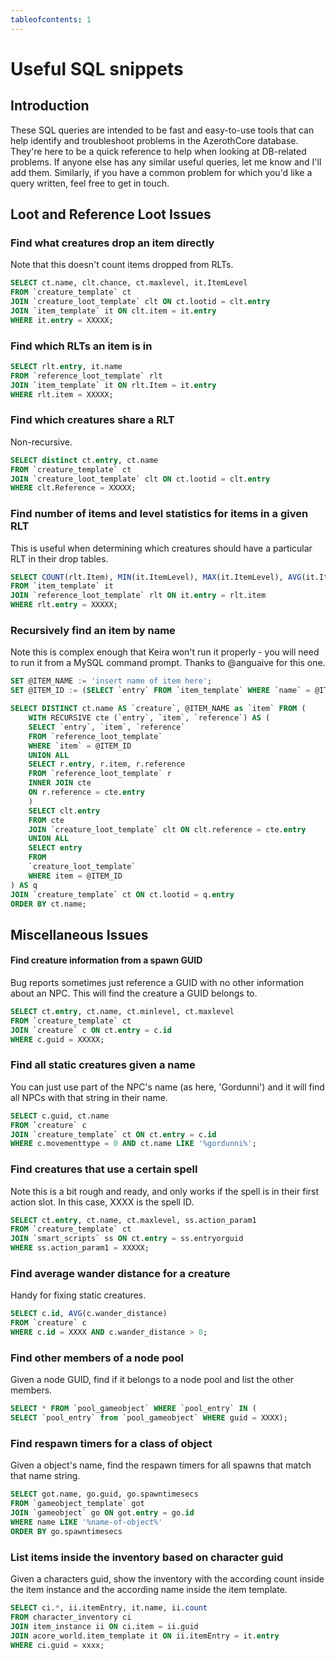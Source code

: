 ```yaml
---
tableofcontents: 1
---
```


# Useful SQL snippets

## Introduction
These SQL queries are intended to be fast and easy-to-use tools that can help identify and troubleshoot problems in the AzerothCore database. They're here to be a quick reference to help when looking at DB-related problems. If anyone else has any similar useful queries, let me know and I'll add them. Similarly, if you have a common problem for which you'd like a query written, feel free to get in touch.

## Loot and Reference Loot Issues

### Find what creatures drop an item directly
Note that this doesn't count items dropped from RLTs.
```sql
SELECT ct.name, clt.chance, ct.maxlevel, it.ItemLevel
FROM `creature_template` ct
JOIN `creature_loot_template` clt ON ct.lootid = clt.entry
JOIN `item_template` it ON clt.item = it.entry
WHERE it.entry = XXXXX;
```

### Find which RLTs an item is in
```sql
SELECT rlt.entry, it.name
FROM `reference_loot_template` rlt
JOIN `item_template` it ON rlt.Item = it.entry
WHERE rlt.item = XXXXX;
```

### Find which creatures share a RLT
Non-recursive.
```sql
SELECT distinct ct.entry, ct.name
FROM `creature_template` ct
JOIN `creature_loot_template` clt ON ct.lootid = clt.entry
WHERE clt.Reference = XXXXX;
```

### Find number of items and level statistics for items in a given RLT
This is useful when determining which creatures should have a particular RLT in their drop tables.
```sql
SELECT COUNT(rlt.Item), MIN(it.ItemLevel), MAX(it.ItemLevel), AVG(it.ItemLevel)
FROM `item_template` it 
JOIN `reference_loot_template` rlt ON it.entry = rlt.item 
WHERE rlt.entry = XXXXX;
```

### Recursively find an item by name
Note this is complex enough that Keira won't run it properly - you will need to run it from a MySQL command prompt. Thanks to @anguaive for this one.
```sql
SET @ITEM_NAME := 'insert name of item here';
SET @ITEM_ID := (SELECT `entry` FROM `item_template` WHERE `name` = @ITEM_NAME);

SELECT DISTINCT ct.name AS `creature`, @ITEM_NAME as `item` FROM (
    WITH RECURSIVE cte (`entry`, `item`, `reference`) AS (
    SELECT `entry`, `item`, `reference`
    FROM `reference_loot_template`
    WHERE `item` = @ITEM_ID
    UNION ALL
    SELECT r.entry, r.item, r.reference
    FROM `reference_loot_template` r
    INNER JOIN cte
    ON r.reference = cte.entry
    )
    SELECT clt.entry
    FROM cte
    JOIN `creature_loot_template` clt ON clt.reference = cte.entry
    UNION ALL
    SELECT entry
    FROM
    `creature_loot_template` 
    WHERE item = @ITEM_ID
) AS q
JOIN `creature_template` ct ON ct.lootid = q.entry
ORDER BY ct.name;
```

## Miscellaneous Issues
#### Find creature information from a spawn GUID
Bug reports sometimes just reference a GUID with no other information about an NPC. This will find the creature a GUID belongs to.
```sql
SELECT ct.entry, ct.name, ct.minlevel, ct.maxlevel
FROM `creature_template` ct 
JOIN `creature` c ON ct.entry = c.id
WHERE c.guid = XXXXX;
```

### Find all static creatures given a name
You can just use part of the NPC's name (as here, 'Gordunni') and it will find all NPCs with that string in their name.
```sql
SELECT c.guid, ct.name
FROM `creature` c
JOIN `creature_template` ct ON ct.entry = c.id
WHERE c.movementtype = 0 AND ct.name LIKE '%gordunni%';
```

### Find creatures that use a certain spell
Note this is a bit rough and ready, and only works if the spell is in their first action slot. In this case, XXXX is the spell ID.
```sql
SELECT ct.entry, ct.name, ct.maxlevel, ss.action_param1
FROM `creature_template` ct
JOIN `smart_scripts` ss ON ct.entry = ss.entryorguid
WHERE ss.action_param1 = XXXXX;
```

### Find average wander distance for a creature
Handy for fixing static creatures.
```sql
SELECT c.id, AVG(c.wander_distance)
FROM `creature` c
WHERE c.id = XXXX AND c.wander_distance > 0;
```

### Find other members of a node pool
Given a node GUID, find if it belongs to a node pool and list the other members.
```sql
SELECT * FROM `pool_gameobject` WHERE `pool_entry` IN (
SELECT `pool_entry` from `pool_gameobject` WHERE guid = XXXX);
```

### Find respawn timers for a class of object
Given a object's name, find the respawn timers for all spawns that match that name string.
```sql
SELECT got.name, go.guid, go.spawntimesecs
FROM `gameobject_template` got
JOIN `gameobject` go ON got.entry = go.id
WHERE name LIKE '%name-of-object%' 
ORDER BY go.spawntimesecs
```

### List items inside the inventory based on character guid
Given a characters guid, show the inventory with the according count inside the item instance and the according name inside the item template.
```sql
SELECT ci.*, ii.itemEntry, it.name, ii.count
FROM character_inventory ci
JOIN item_instance ii ON ci.item = ii.guid
JOIN acore_world.item_template it ON ii.itemEntry = it.entry
WHERE ci.guid = xxxx;
```

